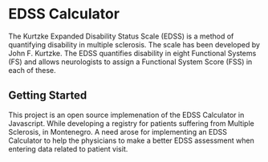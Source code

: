 # EDSS Calculator

The Kurtzke Expanded Disability Status Scale (EDSS) is a method of quantifying disability in multiple sclerosis. The scale has been developed by John F. Kurtzke. The EDSS quantifies disability in eight Functional Systems (FS) and allows neurologists to assign a Functional System Score (FSS) in each of these.

## Getting Started

This project is an open source implemenation of the EDSS Calculator in Javascript. While developing a registry for patients suffering from Multiple Sclerosis, in Montenegro. A need arose for implementing an EDSS Calculator to help the physicians to make a better EDSS assessment when entering data related to patient visit.

